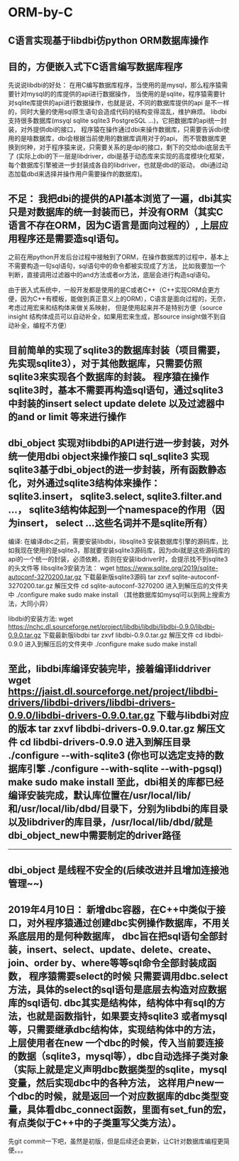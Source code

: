 # ORM-by-C
C语言实现基于libdbi仿python ORM数据库操作
----------------------------------------------
目的，方便嵌入式下C语言编写数据库程序
----------------------------------------------
先说说libdbi的好处：
	在用C编写数据库程序，当使用的是mysql，那么程序猿需要针对mysql的的库提供的api进行数据操作，
	当使用的是sqlite，程序猿需要针对sqlite库提供的api进行数据操作，也就是说，不同的数据库提供的api
	是不一样的，同时大量的使用sql原生语句会造成代码的结构变得混乱，维护麻烦。
	libdbi支持很多数据库(msyql sqlite sqlite3 PostgreSQL ...)，它把数据库的api统一封装，对外提供dbi的接口，
	程序猿在操作通过dbi来操作数据库，只需要告诉dbi使用的是啥数据库，dbi会根据当前使用的数据库调用对于的api，
	而不管数据库更换到何种，对于程序猿来说，只需要关系的是dpi的接口，剩下的交给dbi底层去干了
	(实际上dbi的下一层是libdriver，dbi是基于动态库来实现的高度模块化框架，每个数据库引擎被进一步封装成各自的libdriver，也就是dbd的驱动，
	dbi通过动态加载dbd来选择并操作用户需要操作的数据库)。

不足：	
	我把dbi的提供的API基本浏览了一遍，dbi其实只是对数据库的统一封装而已，并没有ORM（其实C语言不存在ORM，因为C语言是面向过程的）,
	上层应用程序还是需要造sql语句。
------------------------------------------------
之前在用python开发后台过程中接触到了ORM，在操作数据库的过程中，基本上不需要构造一句sql语句，sql语句中的命令都被实现成了方法，
比如我要加一个判断，直接调用过滤器中的and方法或者or方法，底层会进行构造sql语句。

由于嵌入式系统中，一般开发都是使用的是C或者C++（C++实现ORM会更方便，因为C++有模板，能做到真正意义上的ORM），C语言是面向过程的，无奈，考虑过用宏来和结构体来做关系映射，
但是使用起来并不是特别方便（source insight 结构体成员可以自动补全，如果用宏来生成，那source insight做不到自动补全，编程不方便）

目前简单的实现了sqlite3的数据库封装（项目需要，先实现sqlite3），对于其他数据库，只需要仿照sqlite3来实现各个数据库的封装。
程序猿在操作sqlite3时，基本不需要再构造sql语句，通过sqlite3中封装的insert select update delete 以及过滤器中的and or limit 等来进行操作
------------------------------------------------
dbi_object 实现对libdbi的API进行进一步封装，对外统一使用dbi object来操作接口
sql_sqlite3 实现sqlite3基于dbi_object的进一步封装，所有函数静态化，对外通过sqlite3结构体来操作：
	sqlite3.insert， sqlite3.select, sqlite3.filter.and ...，
	sqlite3结构体起到一个namespace的作用（因为insert， select ...这些名词并不是sqlite所有）
--------------------------------------------------
编译:
	在编译dbc之前，需要安装libdbi，libsqlite3
安装数据库引擎的源码库，比如我现在使用的是sqlite3，那就要安装sqlite3源码库，因为dbi就是这些源码库的api的一个统一的封装，必须依赖，否则在安装libdriver时，会提示找不到sqlite3的头文件等
libsqlite3安装方法：
	wget https://www.sqlite.org/2019/sqlite-autoconf-3270200.tar.gz 下载最新版sqlite3源码
	tar zxvf sqlite-autoconf-3270200.tar.gz 解压文件
	cd sqlite-autoconf-3270200 进入到解压后的文件夹中
	./configure
	make
	sudo make install
（其他数据库如mysql可以到网上搜索方法，大同小异）

libdbi的安装方法:
	wget https://nchc.dl.sourceforge.net/project/libdbi/libdbi/libdbi-0.9.0/libdbi-0.9.0.tar.gz 下载最新版libdbi
	tar zxvf libdbi-0.9.0.tar.gz 解压文件
	cd libdbi-0.9.0 进入到解压后的文件夹中
	./configure
	make
	sudo make install

至此，libdbi库编译安装完毕，接着编译liddriver
	wget https://jaist.dl.sourceforge.net/project/libdbi-drivers/libdbi-drivers/libdbi-drivers-0.9.0/libdbi-drivers-0.9.0.tar.gz 下载与libdbi对应的版本
	tar zxvf libdbi-drivers-0.9.0.tar.gz 解压文件
	cd libdbi-drivers-0.9.0 进入到解压目录
	./configure --with-sqlite3 (你也可以选定支持的数据库引擎 ./configure --with-sqlite --with-pgsql)
	make
	sudo make install
至此，dbi相关的库都已经编译安装完成，默认库位置在/usr/local/lib/和/usr/local/lib/dbd/目录下，分别为libdbi的库目录以及libdriver的库目录，/usr/local/lib/dbd/就是dbi_object_new中需要制定的driver路径
------------------------------------------------
--------------------------------------------------
dbi_object 是线程不安全的(后续改进并且增加连接池管理~~)
--------------------------------------------------
2019年4月10日：
新增dbc容器，在C++中类似于接口，对外程序猿通过创建dbc实例操作数据库，不用关系底层用的是何种数据库，
dbc旨在把sql语句全部封装，insert、select、update、delete、create、join、order by、where等等sql命令全部封装成函数，
程序猿需要select的时候 只需要调用dbc.select方法，具体的select的sql语句是底层去构造对应数据库的sql语句.
dbc其实是结构体，结构体中有sql的方法，也就是函数指针，如果要支持sqlite3 或者mysql等，只需要继承dbc结构体，实现结构体中的方法，
上层使用者在new 一个dbc的时候，传入当前要连接的数据（sqlite3，mysql等），dbc自动选择子类对象（实际上就是定义声明dbc数据类型的sqlite，mysql变量，然后实现dbc中的各种方法，
这样用户new一个dbc的时候，就是返回一个对应数据库的dbc类型变量，具体看dbc_connect函数，里面有set_fun的宏，有点类似于C++中的子类重写父类方法）。
--------------------------------------------------
先git commit一下吧，虽然是初版，但是后续还会更新，让C针对数据库编程更简便。。。


